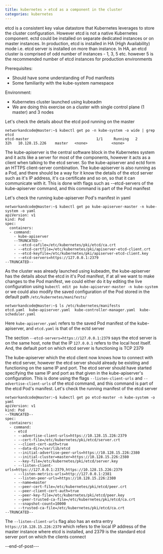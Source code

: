 ```yaml
---
title: kubernetes > etcd as a component in the cluster
categories: kubernetes
---
```

etcd is a consistent key value datastore that Kubernetes leverages to store the cluster configuration. However etcd is not a native Kubernetes component. ectd could be installed on separate dedicated instances or on master instances. In production, etcd is installed in HA (High Availability) mode i.e. etcd server is installed on more than instance. In HA, an etcd cluster is comprised of odd number of instances - 1, 3, 5 etc. however 5 is the recommended number of etcd instances for production environments

Prerequisites:
- Should have some understanding of Pod manifests
- Some familiarity with the kube-system namespace

Environment: 
- Kubernetes cluster launched using kubeadm
- We are doing this exercise on a cluster with single control plane (1 master) and 3 nodes

Let's check the details about the etcd pod running on the master
```
networkandcode@master:~$ kubectl get po -n kube-system -o wide | grep etcd
etcd-master                               1/1     Running   2          32h   10.128.15.226    master   <none>           <none>
```

The kube-apiserver is the central software block in the Kubernetes system and it acts like a server for most of the components, however it acts as a client when talking to the etcd server. So the kube-apiserver and ectd form an HTTPS client-server combination. The kube-apiserver is also running as a Pod, and there should be a way for it know the details of the etcd server such as it's IP address, it's ca certificate and so on, so that it can communicate with it. This is done with flags such as --etcd-servers of the kube-apiserver command, and this command is part of the Pod manifest

Let's check the running kube-apiserver Pod's manifest in yaml
```
networkandcode@master:~$ kubectl get po kube-apiserver-master -n kube-system -o yaml
apiVersion: v1
kind: Pod
spec:
  containers:
  - command:
    - kube-apiserver
    --TRUNCATED--
    - --etcd-cafile=/etc/kubernetes/pki/etcd/ca.crt
    - --etcd-certfile=/etc/kubernetes/pki/apiserver-etcd-client.crt
    - --etcd-keyfile=/etc/kubernetes/pki/apiserver-etcd-client.key
    - --etcd-servers=https://127.0.0.1:2379
--TRUNCATED--
```

As the cluster was already launched using kubeadm, the kube-apiserver has the details about the etcd in it's Pod manifest, if at all we want to make changes to the Pod manifest, we could either do it by editing the live configuration using ```kubectl edit po kube-apiserver-master -n kube-system``` or we could also modify the saved configuration of the Pod stored in the default path `/etc/kubernetes/manifests/`
```
networkandcode@master:~$ ls /etc/kubernetes/manifests
etcd.yaml  kube-apiserver.yaml  kube-controller-manager.yaml  kube-scheduler.yaml
```
Here ```kube-apiserver.yaml``` refers to the saved Pod manifest of the kube-apiserver, and ```etcd.yaml``` is that of the ectd server

The section ```--etcd-servers=https://127.0.0.1:2379``` says the etcd server is on the same host, note that the IP ```127.0.0.1``` refers to the local host itself. And, the default port on which etcd server is functioning is TCP 2379

The kube-apiserver which the etcd client now knows how to connect with the etcd server, however the etcd server should already be existing and functioning on the same IP and port. The etcd server should have started specifying the same IP and port as that given in the kube-apiserver's configuration. This is done using the flags ```--listen-client-urls``` and ```--advertise-client-urls``` of the etcd command, and this command is part of the etcd Pod's manifest. Let's check the running manifest of the etcd server
```
networkandcode@master:~$ kubectl get po etcd-master -n kube-system -o yaml
apiVersion: v1
kind: Pod
--TRUNCATED--
spec:
  containers:
  - command:
    - etcd
    - --advertise-client-urls=https://10.128.15.226:2379
    - --cert-file=/etc/kubernetes/pki/etcd/server.crt
    - --client-cert-auth=true
    - --data-dir=/var/lib/etcd
    - --initial-advertise-peer-urls=https://10.128.15.226:2380
    - --initial-cluster=master=https://10.128.15.226:2380
    - --key-file=/etc/kubernetes/pki/etcd/server.key
    - --listen-client-urls=https://127.0.0.1:2379,https://10.128.15.226:2379
    - --listen-metrics-urls=http://127.0.0.1:2381
    - --listen-peer-urls=https://10.128.15.226:2380
    - --name=master
    - --peer-cert-file=/etc/kubernetes/pki/etcd/peer.crt
    - --peer-client-cert-auth=true
    - --peer-key-file=/etc/kubernetes/pki/etcd/peer.key
    - --peer-trusted-ca-file=/etc/kubernetes/pki/etcd/ca.crt
    - --snapshot-count=10000
    - --trusted-ca-file=/etc/kubernetes/pki/etcd/ca.crt
--TRUNCATED--
```
The ```--listen-client-urls``` flag also has an extra entry ```https://10.128.15.226:2379``` which refers to the local IP address of the master instance where etcd is installed, and 2379 is the standard etcd server port on which the clients connect

--end-of-post---
